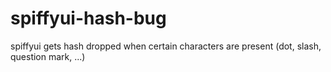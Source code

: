spiffyui-hash-bug
=================

spiffyui gets hash dropped when certain characters are present (dot, slash, question mark, ...)

